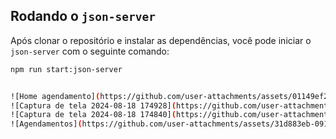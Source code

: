 ## Rodando o `json-server`

Após clonar o repositório e instalar as dependências, você pode iniciar o `json-server` com o seguinte comando:

```bash
npm run start:json-server


![Home agendamento](https://github.com/user-attachments/assets/01149ef2-88c4-4eb6-81a8-18943f5dbebe)
![Captura de tela 2024-08-18 174928](https://github.com/user-attachments/assets/abe1f7ce-7cc5-4840-bfde-5bcbb7078b45)
![Captura de tela 2024-08-18 174840](https://github.com/user-attachments/assets/12591195-8a10-4fca-a90c-d0a4862fab78)
![Agendamentos](https://github.com/user-attachments/assets/31d883eb-0911-4cf8-a1cb-eda7bc05a48b)

